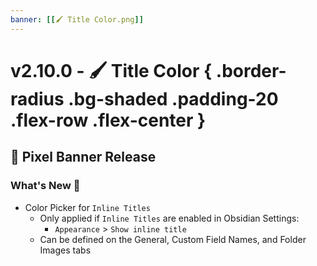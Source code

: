 ```yaml
---
banner: [[🖌️ Title Color.png]]
---
```

 # v2.10.0 - 🖌️ Title Color { .border-radius .bg-shaded .padding-20 .flex-row .flex-center }

## 🚩 Pixel Banner Release

### What's New 🎉
- Color Picker for `Inline Titles`
  - Only applied if `Inline Titles` are enabled in Obsidian Settings:
    - `Appearance` > `Show inline title`
  - Can be defined on the General, Custom Field Names, and Folder Images tabs